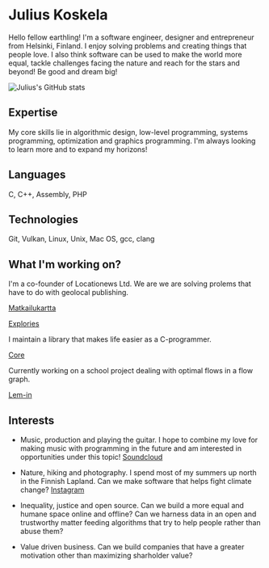 # Julius Koskela

Hello fellow earthling! I'm a software engineer, designer and entrepreneur from
Helsinki, Finland. I enjoy solving problems and creating things that people
love. I also think software can be used to make the world more equal, tackle
challenges facing the nature and reach for the stars and beyond! Be good and
dream big!

![Julius's GitHub
stats](https://github-readme-stats.vercel.app/api?username=juliuskoskela&show_icons=true&theme=outrun)

## Expertise

My core skills lie in algorithmic design, low-level programming, systems
programming, optimization and graphics programming. I'm always looking to learn
more and to expand my horizons!

## Languages

C, C++, Assembly, PHP

## Technologies

Git, Vulkan, Linux, Unix, Mac OS, gcc, clang


## What I'm working on?

I'm a co-founder of Locationews Ltd. We are we are solving prolems that have to
do with geolocal publishing.

[Matkailukartta](https://matkailukartta.fi/)

[Explories](https://explori.es/)

I maintain a library that makes life easier as a C-programmer.

[Core](https://github.com/juliuskoskela/core)

Currently working on a school project dealing with optimal flows in a flow
graph.

[Lem-in](https://github.com/satukoskinen/lem_in)

## Interests

-	Music, production and playing the guitar. I hope to combine my love for
	making music with programming in the future and am interested in
	opportunities under this topic! [Soundcloud](https://soundcloud.com/exploringforlife)

-	Nature, hiking and photography. I spend most of my summers up north in the
	Finnish Lapland. Can we make software that helps fight climate change? [Instagram](https://www.instagram.com/exploringforlife/)
	
-	Inequality, justice and open source. Can we build a more equal and humane space
	online and offline? Can we harness data in an open and trustworthy matter
	feeding algorithms that try to help people rather than abuse them?

-	Value driven business. Can we build companies that have a greater motivation
	other than maximizing sharholder value?

